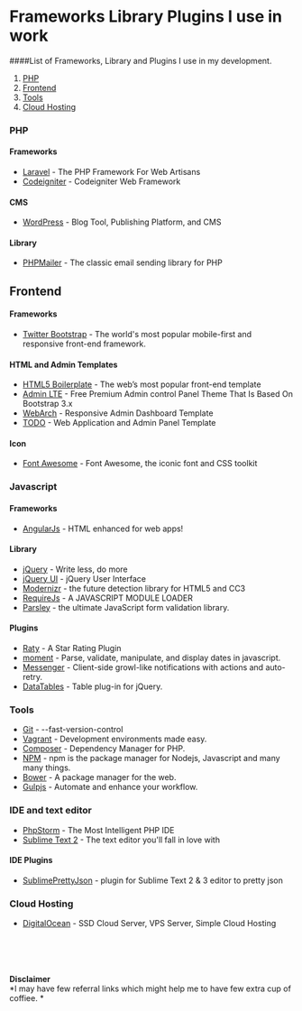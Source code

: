 # Frameworks Library Plugins I use in work
####List of Frameworks, Library and Plugins I use in my development.

1. [PHP](#php)
2. [Frontend](#frontend)
3. [Tools](#tools)
4. [Cloud Hosting](#cloud-hosting)

### PHP
#### Frameworks
- [Laravel](http://www.laravel.com) - The PHP Framework For Web Artisans
- [Codeigniter](http://www.codeigniter.com) - Codeigniter Web Framework

#### CMS
- [WordPress](https://wordpress.org) - Blog Tool, Publishing Platform, and CMS

#### Library
- [PHPMailer](https://github.com/PHPMailer/PHPMailer) - The classic email sending library for PHP


## Frontend
####  Frameworks
- [Twitter Bootstrap](http://getbootstrap.com) - The world's most popular mobile-first and responsive front-end framework.<br/>

#### HTML and Admin Templates
- [HTML5 Boilerplate](https://github.com/h5bp/html5-boilerplate) - The web’s most popular front-end template<br/>
- [Admin LTE](https://github.com/almasaeed2010/AdminLTE) - Free Premium Admin control Panel Theme That Is Based On Bootstrap 3.x<br/>
- [WebArch](http://themeforest.net/item/webarch-responsive-admin-dashboard-template/6157416) - Responsive Admin Dashboard Template<br/>
- [TODO](http://themeforest.net/item/todo-web-application-and-admin-panel-template/5458827) - Web Application and Admin Panel Template<br/>

#### Icon
- [Font Awesome](http://fortawesome.github.io/Font-Awesome/) - Font Awesome, the iconic font and CSS toolkit<br/>

### Javascript
#### Frameworks
* [AngularJs](http://angularjs.org) - HTML enhanced for web apps!<br/>

#### Library
* [jQuery](http://jquery.com) - Write less, do more<br/>
* [jQuery UI](http://jqueryui.com) - jQuery User Interface<br/>
* [Modernizr](http://modernizr.com) - the future detection library for HTML5 and CC3
* [RequireJs](http://requirejs.org) - A JAVASCRIPT MODULE LOADER
* [Parsley](http://parsleyjs.org) - the ultimate JavaScript form validation library.

#### Plugins
* [Raty](https://github.com/wbotelhos/raty) - A Star Rating Plugin
* [moment](http://momentjs.com) - Parse, validate, manipulate, and display dates in javascript.
* [Messenger](http://github.hubspot.com/messenger/) - Client-side growl-like notifications with actions and auto-retry.
* [DataTables](http://www.datatables.net) - Table plug-in for jQuery.


### Tools
- [Git](http://git-scm.com) - --fast-version-control
- [Vagrant](https://www.vagrantup.com) - Development environments made easy.
- [Composer](https://getcomposer.org) - Dependency Manager for PHP.
- [NPM](https://www.npmjs.com) - npm is the package manager for Nodejs, Javascript and many many things.
- [Bower](http://bower.io) - A package manager for the web.
- [Gulpjs](http://gulpjs.com) - Automate and enhance your workflow.

### IDE and text editor
- [PhpStorm](https://www.jetbrains.com/phpstorm/) - The Most Intelligent PHP IDE
- [Sublime Text 2](http://www.sublimetext.com) - The text editor you'll fall in love with

#### IDE Plugins
- [SublimePrettyJson](https://github.com/dzhibas/SublimePrettyJson) - plugin for Sublime Text 2 & 3 editor to pretty json


### Cloud Hosting
- [DigitalOcean](https://www.digitalocean.com/?refcode=222128d61c99) - SSD Cloud Server, VPS Server, Simple Cloud Hosting



<br/><br/><br/><br/>
**Disclaimer**<br/>
*I may have few referral links which might help me to have few extra cup of coffiee. *